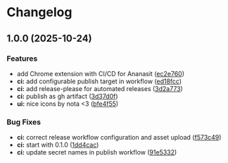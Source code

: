 # Changelog

## 1.0.0 (2025-10-24)


### Features

* add Chrome extension with CI/CD for Ananasit ([ec2e760](https://github.com/constructions-incongrues/musiques-incongrues-ananasit/commit/ec2e7603d9d9560383f1702ca4759bf834b62314))
* **ci:** add configurable publish target in workflow ([ed18fcc](https://github.com/constructions-incongrues/musiques-incongrues-ananasit/commit/ed18fcc5d5c3b5b2ba60748dd728037e007b1291))
* **ci:** add release-please for automated releases ([3d2a773](https://github.com/constructions-incongrues/musiques-incongrues-ananasit/commit/3d2a7739244e270e29e990ab8f12d0f38eb28082))
* **ci:** publish as gh artifact ([3d37d0f](https://github.com/constructions-incongrues/musiques-incongrues-ananasit/commit/3d37d0f8718babd15e08a9dafd382fe8aefaba27))
* **ui:** nice icons by nota &lt;3 ([bfe4f55](https://github.com/constructions-incongrues/musiques-incongrues-ananasit/commit/bfe4f5504486e3ec1e1275688f1ee411ecd0d230))


### Bug Fixes

* **ci:** correct release workflow configuration and asset upload ([f573c49](https://github.com/constructions-incongrues/musiques-incongrues-ananasit/commit/f573c49e16c717089164542e10f6fb15efd1944e))
* **ci:** start with 0.1.0 ([1dd4cac](https://github.com/constructions-incongrues/musiques-incongrues-ananasit/commit/1dd4caccccc9206463b1787a15c60b52047aeb26))
* **ci:** update secret names in publish workflow ([91e5332](https://github.com/constructions-incongrues/musiques-incongrues-ananasit/commit/91e5332589723106aed9307134ad26a6e77e5550))
